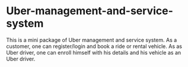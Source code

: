 # Uber-management-and-service-system
This is a mini package of Uber management and service system. As a customer, one can register/login and book a ride or rental vehicle. As as Uber driver, one can enroll himself with his details and his vehicle as an Uber driver.
